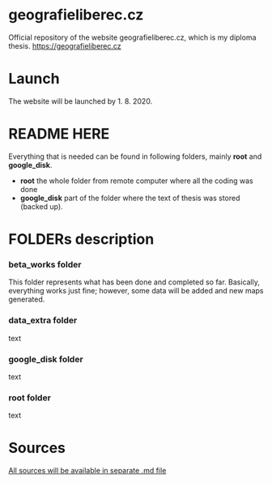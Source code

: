 # geografieliberec.cz
Official repository of the website geografieliberec.cz, which is my diploma thesis.
https://geografieliberec.cz

# Launch
The website will be launched by 1. 8. 2020.

# README HERE
Everything that is needed can be found in following folders, mainly **root** and **google_disk**.
- **root** the whole folder from remote computer where all the coding was done
- **google_disk** part of the folder where the text of thesis was stored (backed up).

# FOLDERs description

### beta_works folder
This folder represents what has been done and completed so far.
Basically, everything works just fine; however, some data will be added and new maps generated.

### data_extra folder
text

### google_disk folder
text

### root folder
text

# Sources
[All sources will be available in separate .md file](https://github.com/Stepulin/geografieliberec.cz/blob/master/sources.md)
